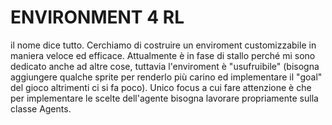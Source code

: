 # ENVIRONMENT 4 RL

il nome dice tutto. Cerchiamo di costruire un enviroment customizzabile in maniera veloce ed efficace. Attualmente è in fase di stallo perché mi sono 
dedicato anche ad altre cose, tuttavia l'enviroment è "usufruibile" (bisogna aggiungere qualche sprite per renderlo più carino ed implementare il "goal"
del gioco altrimenti ci si fa poco). Unico focus a cui fare attenzione è che per implementare le scelte dell'agente bisogna lavorare propriamente sulla
classe Agents.

